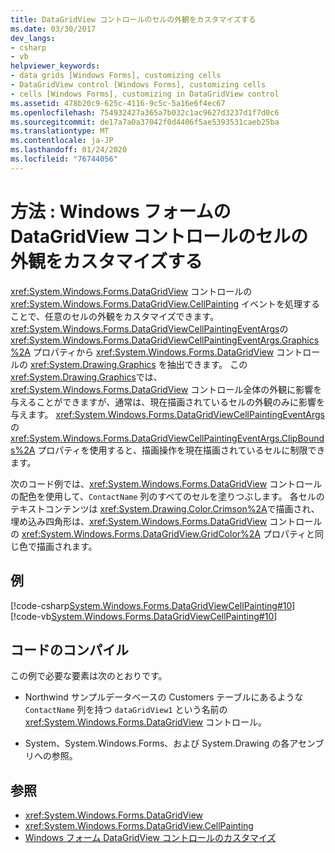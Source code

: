 ```yaml
---
title: DataGridView コントロールのセルの外観をカスタマイズする
ms.date: 03/30/2017
dev_langs:
- csharp
- vb
helpviewer_keywords:
- data grids [Windows Forms], customizing cells
- DataGridView control [Windows Forms], customizing cells
- cells [Windows Forms], customizing in DataGridView control
ms.assetid: 478b20c9-625c-4116-9c5c-5a16e6f4ec67
ms.openlocfilehash: 754932427a365a7b032c1ac9627d3237d1f7d0c6
ms.sourcegitcommit: de17a7a0a37042f0d4406f5ae5393531caeb25ba
ms.translationtype: MT
ms.contentlocale: ja-JP
ms.lasthandoff: 01/24/2020
ms.locfileid: "76744056"
---
```

# <a name="how-to-customize-the-appearance-of-cells-in-the-windows-forms-datagridview-control"></a>方法 : Windows フォームの DataGridView コントロールのセルの外観をカスタマイズする
<xref:System.Windows.Forms.DataGridView> コントロールの <xref:System.Windows.Forms.DataGridView.CellPainting> イベントを処理することで、任意のセルの外観をカスタマイズできます。 <xref:System.Windows.Forms.DataGridViewCellPaintingEventArgs>の <xref:System.Windows.Forms.DataGridViewCellPaintingEventArgs.Graphics%2A> プロパティから <xref:System.Windows.Forms.DataGridView> コントロールの <xref:System.Drawing.Graphics> を抽出できます。 この <xref:System.Drawing.Graphics>では、<xref:System.Windows.Forms.DataGridView> コントロール全体の外観に影響を与えることができますが、通常は、現在描画されているセルの外観のみに影響を与えます。 <xref:System.Windows.Forms.DataGridViewCellPaintingEventArgs> の <xref:System.Windows.Forms.DataGridViewCellPaintingEventArgs.ClipBounds%2A> プロパティを使用すると、描画操作を現在描画されているセルに制限できます。  
  
 次のコード例では、<xref:System.Windows.Forms.DataGridView> コントロールの配色を使用して、`ContactName` 列のすべてのセルを塗りつぶします。 各セルのテキストコンテンツは <xref:System.Drawing.Color.Crimson%2A>で描画され、埋め込み四角形は、<xref:System.Windows.Forms.DataGridView> コントロールの <xref:System.Windows.Forms.DataGridView.GridColor%2A> プロパティと同じ色で描画されます。  
  
## <a name="example"></a>例  
 [!code-csharp[System.Windows.Forms.DataGridViewCellPainting#10](~/samples/snippets/csharp/VS_Snippets_Winforms/System.Windows.Forms.DataGridViewCellPainting/CS/form1.cs#10)]
 [!code-vb[System.Windows.Forms.DataGridViewCellPainting#10](~/samples/snippets/visualbasic/VS_Snippets_Winforms/System.Windows.Forms.DataGridViewCellPainting/VB/form1.vb#10)]  
  
## <a name="compiling-the-code"></a>コードのコンパイル  
 この例で必要な要素は次のとおりです。  
  
- Northwind サンプルデータベースの Customers テーブルにあるような `ContactName` 列を持つ `dataGridView1` という名前の <xref:System.Windows.Forms.DataGridView> コントロール。  
  
- System、System.Windows.Forms、および System.Drawing の各アセンブリへの参照。  
  
## <a name="see-also"></a>参照

- <xref:System.Windows.Forms.DataGridView>
- <xref:System.Windows.Forms.DataGridView.CellPainting>
- [Windows フォーム DataGridView コントロールのカスタマイズ](customizing-the-windows-forms-datagridview-control.md)
